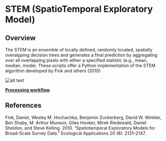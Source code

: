 # STEM (SpatioTemporal Exploratory Model)

## Overview
The STEM is an ensemble of locally defined, randomly located, spatially overalpping decision trees and generates a final prediction by aggregating over all overlapping pixels with either a specified statistic (e.g., mean, median, mode). These scripts offer a Python implementation of the STEM algorithm developed by Fink and others (2010)

![alt text](https://github.com/eMapR/stem/blob/master/misc/support_sets.jpg "STEM illustration")


__[Processing workflow](https://drive.google.com/open?id=1aAGngR0K3HwjeI5brjXHkTEwbwgg3YuUctTQKFnCoUA)__

## References
Fink, Daniel, Wesley M. Hochachka, Benjamin Zuckerberg, David W. Winkler, Ben Shaby, M. Arthur Munson, Giles Hooker, Mirek Riedewald, Daniel Sheldon, and Steve Kelling. 2010. “Spatiotemporal Exploratory Models for Broad-Scale Survey Data.” Ecological Applications 20 (8): 2131–2147.
